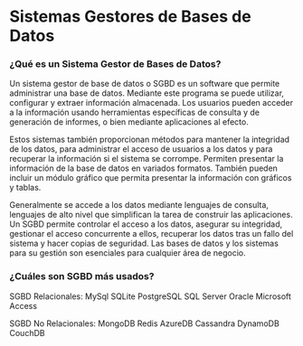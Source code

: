 # **Sistemas Gestores de Bases de Datos**

### ¿Qué es un Sistema Gestor de Bases de Datos?

Un sistema gestor de base de datos o SGBD es un software que permite administrar una base de datos. 
Mediante este programa se puede utilizar, configurar y extraer información almacenada. 
Los usuarios pueden acceder a la información usando herramientas específicas de consulta y de generación de informes, o bien mediante aplicaciones al efecto.

Estos sistemas también proporcionan métodos para mantener la integridad de los datos, para administrar el acceso de usuarios a los datos y para recuperar la información si el sistema se corrompe. 
Permiten presentar la información de la base de datos en variados formatos. También pueden incluir un módulo gráfico que permita presentar la información con gráficos y tablas.

Generalmente se accede a los datos mediante lenguajes de consulta, lenguajes de alto nivel que simplifican la tarea de construir las aplicaciones. 
Un SGBD permite controlar el acceso a los datos, asegurar su integridad, gestionar el acceso concurrente a ellos, recuperar los datos tras un fallo del sistema y hacer copias de seguridad. 
Las bases de datos y los sistemas para su gestión son esenciales para cualquier área de negocio.


### ¿Cuáles son SGBD más usados?

SGBD Relacionales:
    MySql
    SQLite
    PostgreSQL
    SQL Server
    Oracle
    Microsoft Access

SGBD No Relacionales:
    MongoDB
    Redis
    AzureDB
    Cassandra
    DynamoDB
    CouchDB
